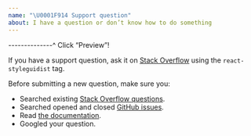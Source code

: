 ```yaml
---
name: "\U0001F914 Support question"
about: I have a question or don’t know how to do something
---
```


--------------^ Click “Preview”!

If you have a support question, ask it on [Stack Overflow](https://stackoverflow.com/questions/tagged/vue-styleguidist) using the `react-styleguidist` tag.

Before submitting a new question, make sure you:

- Searched existing [Stack Overflow questions](https://stackoverflow.com/questions/tagged/vue-styleguidist).
- Searched opened and closed [GitHub issues](https://github.com/vue-styleguidist/vue-styleguidist/issues?utf8=%E2%9C%93&q=is%3Aissue).
- Read [the documentation](https://vue-styleguidist.github.io/getting-started.html).
- Googled your question.
